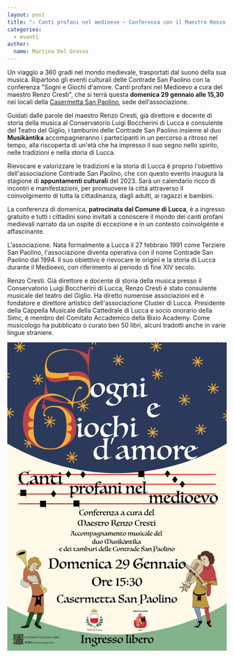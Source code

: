 ```yaml
---
layout: post
title: "🎶 Canti profani nel medioevo – Conferenza con il Maestro Renzo Cresti"
categories:
  - eventi
author:
  name: Martina Del Grosso
---
```


Un viaggio a 360 gradi nel mondo medievale, trasportati dal suono della sua
musica. Ripartono gli eventi culturali delle Contrade San Paolino con la
conferenza "Sogni e Giochi d'amore. Canti profani nel Medioevo a cura del
maestro Renzo Cresti", che si terrà questa **domenica 29 gennaio alle 15,30**
nei locali della
[Casermetta San Paolino](https://goo.gl/maps/ZLWQE3A6ExJgA9Da9), sede
dell’associazione.

<!-- more -->

Guidati dalle parole del maestro Renzo Cresti, già direttore e docente di storia
della musica al Conservatorio Luigi Boccherini di Lucca e consulente del Teatro
del Giglio, i tamburini delle Contrade San Paolino insieme al duo **Musikàntika**
accompagneranno i partecipanti in un percorso a ritroso nel tempo, alla
riscoperta di un'età che ha impresso il suo segno nello spirito, nelle
tradizioni e nella storia di Lucca.

Rievocare e valorizzare le tradizioni e la storia di Lucca è proprio l'obiettivo
dell'associazione Contrade San Paolino, che con questo evento inaugura la
stagione di **appuntamenti culturali** del 2023. Sarà un calendario ricco di
incontri e manifestazioni, per promuovere la città attraverso il coinvolgimento
di tutta la cittadinanza, dagli adulti, ai ragazzi e bambini.

La conferenza di domenica, **patrocinata dal Comune di Lucca**, è a ingresso
gratuito e tutti i cittadini sono invitati a conoscere il mondo dei canti
profani medievali narrato da un ospite di eccezione e in un contesto
coinvolgente e affascinante.

L'associazione. Nata formalmente a Lucca il 27 febbraio 1991 come Terziere San
Paolino, l'associazione diventa operativa con il nome Contrade San Paolino dal 1994.
Il suo obiettivo è rievocare le origini e la storia di Lucca durante il
Medioevo, con riferimento al periodo di fine XIV secolo.

Renzo Cresti. Già direttore e docente di storia della musica presso il
Conservatorio Luigi Boccherini di Lucca, Renzo Cresti è stato consulente
musicale del teatro del Giglio. Ha diretto numerose associazioni ed è fondatore
e direttore artistico dell'associazione Cluster di Lucca. Presidente della
Cappella Musicale della Cattedrale di Lucca e socio onorario della Simc, è
membro del Comitato Accademico della Bixio Academy. Come musicologo ha
pubblicato o curato ben 50 libri, alcuni tradotti anche in varie lingue
straniere.

![locandina evento](/assets/images/2023/230129-locandina-musica-medievale-renzo-cresti.jpg)

